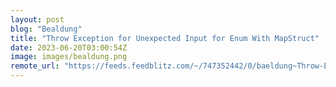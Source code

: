 ```yaml
---
layout: post
blog: "Bealdung"
title: "Throw Exception for Unexpected Input for Enum With MapStruct"
date: 2023-06-20T03:00:54Z
image: images/bealdung.png
remote_url: "https://feeds.feedblitz.com/~/747352442/0/baeldung~Throw-Exception-for-Unexpected-Input-for-Enum-With-MapStruct"
---
```

